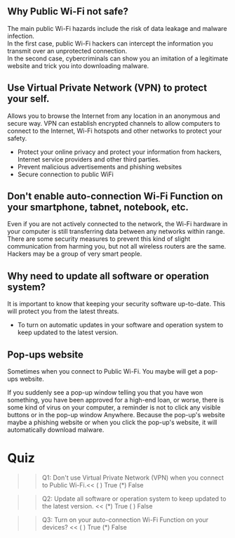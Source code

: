 
## Why Public Wi-Fi not safe?
The main public Wi-Fi hazards include the risk of data leakage and malware infection. <br /> 
In the first case, public Wi-Fi hackers can intercept the information you transmit over an unprotected connection. <br /> 
In the second case, cybercriminals can show you an imitation of a legitimate website and trick you into downloading malware.

## Use Virtual Private Network (VPN) to protect your self.
Allows you to browse the Internet from any location in an anonymous and secure way. VPN can establish encrypted channels to allow computers to connect to the Internet, Wi-Fi hotspots and other networks to protect your safety.

- Protect your online privacy and protect your information from hackers, Internet service providers and other third parties. 
- Prevent malicious advertisements and phishing websites  
- Secure connection to public WiFi

## Don't enable auto-connection Wi-Fi Function on your smartphone, tabnet, notebook, etc.
Even if you are not actively connected to the network, the Wi-Fi hardware in your computer is still transferring data between any networks within range. There are some security measures to prevent this kind of slight communication from harming you, but not all wireless routers are the same. Hackers may be a group of very smart people.

## Why need to update all software or operation system?
It is important to know that keeping your security software up-to-date. This will protect you from the latest threats. <br /> 
- To turn on automatic updates in your software and operation system to keep updated to the latest version.


## Pop-ups website
Sometimes when you connect to Public Wi-Fi. You maybe will get a pop-ups website. 

If you suddenly see a pop-up window telling you that you have won something, you have been approved for a high-end loan, or worse, there is some kind of virus on your computer, a reminder is not to click any visible buttons or in the pop-up window Anywhere. Because the pop-up's website maybe a phishing website or when you click the pop-up's website, it will automatically download malware.

# Quiz
>>Q1: Don't use Virtual Private Network (VPN) when you connect to Public Wi-Fi.<<
( ) True
(*) False

>>Q2: Update all software or operation system to keep updated to the latest version. <<
(*) True
( ) False

>>Q3: Turn on your auto-connection Wi-Fi Function on your devices? <<
( ) True
(*) False


